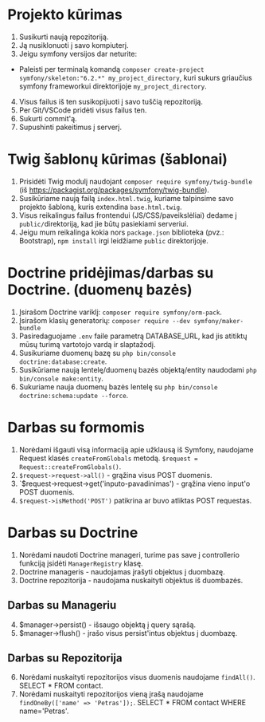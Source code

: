 # Projekto kūrimas

1. Susikurti naują repozitoriją.
2. Ją nusiklonuoti į savo kompiuterį.
3. Jeigu symfony versijos dar neturite:

- Paleisti per terminalą komandą `composer create-project symfony/skeleton:"6.2.*" my_project_directory`, kuri sukurs griaučius symfony frameworkui direktorijoje `my_project_directory`.

4. Visus failus iš ten susikopijuoti į savo tuščią repozitoriją.
5. Per Git/VSCode pridėti visus failus ten.
6. Sukurti commit'ą.
7. Supushinti pakeitimus į serverį.

# Twig šablonų kūrimas (šablonai)

1. Prisidėti Twig modulį naudojant `composer require symfony/twig-bundle` (iš https://packagist.org/packages/symfony/twig-bundle).
2. Susikūriame naują failą `index.html.twig`, kuriame talpinsime savo projekto šabloną, kuris extendina `base.html.twig`.
3. Visus reikalingus failus frontendui (JS/CSS/paveikslėliai) dedame į `public/`direktoriją, kad jie būtų pasiekiami serveriui.
4. Jeigu mum reikalinga kokia nors `package.json` biblioteka (pvz.: Bootstrap), `npm install` irgi leidžiame `public` direktorijoje.

# Doctrine pridėjimas/darbas su Doctrine. (duomenų bazės)

1. Įsirašom Doctrine variklį: `composer require symfony/orm-pack`.
2. Įsirašom klasių generatorių: `composer require --dev symfony/maker-bundle`
3. Pasiredaguojame `.env` faile parametrą DATABASE_URL, kad jis atitiktų mūsų turimą vartotojo vardą ir slaptažodį.
4. Susikuriame duomenų bazę su `php bin/console doctrine:database:create`.
5. Susikūriame naują lentelę/duomenų bazės objektą/entity naudodami `php bin/console make:entity`.
6. Sukuriame nauja duomenų bazės lentelę su `php bin/console doctrine:schema:update --force`.

# Darbas su formomis

1. Norėdami išgauti visą informaciją apie užklausą iš Symfony, naudojame Request klasės `createFromGlobals` metodą. `$request = Request::createFromGlobals()`.
2. `$request->request->all()` - grąžina visus POST duomenis.
3. `$request->request->get('inputo-pavadinimas') - grąžina vieno input'o POST duomenis.
4. `$request->isMethod('POST')` patikrina ar buvo atliktas POST requestas.

# Darbas su Doctrine

1. Norėdami naudoti Doctrine manageri, turime pas save į controllerio funkciją įsidėti `ManagerRegistry` klasę.
2. Doctrine manageris - naudojamas įrašyti objektus į duombazę.
3. Doctrine repozitorija - naudojama nuskaityti objektus iš duombazės.

## Darbas su Manageriu

4. $manager->persist() - išsaugo objektą į query sąrašą.
5. $manager->flush() - įrašo visus persist'intus objektus į duombazę.

## Darbas su Repozitorija

6. Norėdami nuskaityti repozitorijos visus duomenis naudojame `findAll()`. SELECT \* FROM contact.
7. Norėdami nuskaityti repozitorijos vieną įrašą naudojame `findOneBy(['name' => 'Petras']);`. SELECT \* FROM contact WHERE name='Petras'.
